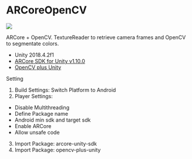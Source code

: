 # ARCoreOpenCV

![](https://gitlab.com/serbelga/arcoreopencv/blob/master/preview.gif)

ARCore + OpenCV. TextureReader to retrieve camera frames and OpenCV to segmentate colors.

- Unity 2018.4.2f1
- [ARCore SDK for Unity v1.10.0](https://github.com/google-ar/arcore-unity-sdk/releases/tag/v1.10.0)
- [OpenCV plus Unity](https://assetstore.unity.com/packages/tools/integration/opencv-plus-unity-85928)

Setting

1. Build Settings: Switch Platform to Android
2. Player Settings:
- Disable Multithreading
- Define Package name
- Android min sdk and target sdk
- Enable ARCore
- Allow unsafe code
3. Import Package: arcore-unity-sdk
4. Import Package: opencv-plus-unity